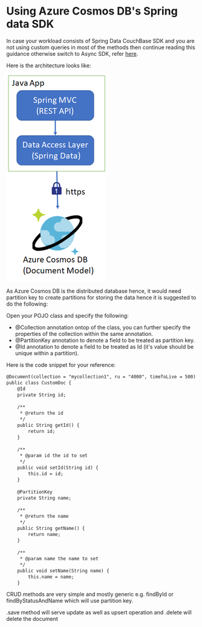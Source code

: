# Using Azure Cosmos DB's Spring data SDK
In case your workload consists of Spring Data CouchBase SDK and you are not using custom queries in most of the methods then continue reading this guidance otherwise switch to Async SDK, refer [here](https://github.com/manishmsfte/CouchbaseToCosmosDB/tree/master/AsyncInSpring).

Here is the architecture looks like:


![Spring Arch](Spring_arch.png)

As Azure Cosmos DB is the distributed database hence, it would need partition key to create partitions for storing the data hence it is suggested to do the following:

Open your POJO class and specify the following:
- @Collection annotation ontop of the class, you can further specify the properties of the collection within the same annotation.
- @PartitionKey annotation to denote a field to be treated as partition key.
- @Id annotation to denote a field to be treated as Id (it's value should be unique within a partition).

Here is the code snippet for your reference:
```
@Document(collection = "mycollection1", ru = "4000", timeToLive = 500)
public class CustomDoc {
	@Id
	private String id;

	/**
	 * @return the id
	 */
	public String getId() {
		return id;
	}

	/**
	 * @param id the id to set
	 */
	public void setId(String id) {
		this.id = id;
	}

	@PartitionKey
	private String name;

	/**
	 * @return the name
	 */
	public String getName() {
		return name;
	}

	/**
	 * @param name the name to set
	 */
	public void setName(String name) {
		this.name = name;
	}

```
CRUD methods are very simple and mostly generic e.g. findById or findByStatusAndName which will use partition key.

.save method will serve update as well as upsert operation and .delete will delete the document